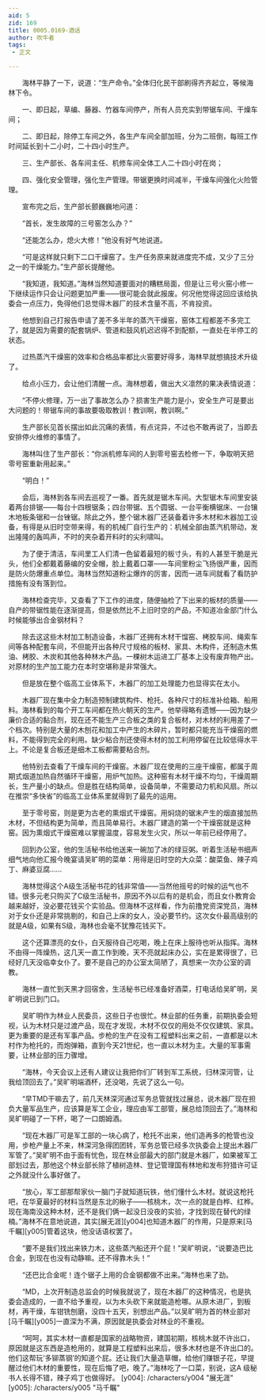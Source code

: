 ```yaml
---
aid: 5
zid: 169
title: 0005.0169-酒话
author: 吹牛者
tags: 
 - 正文

---
```




　　海林平静了一下，说道：“生产命令。”全体归化民干部刷得齐齐起立，等候海林下令。

　　一、即日起，草编、藤器、竹器车间停产，所有人员充实到带锯车间、干燥车间；

　　二、即日起，除停工车间之外，各生产车间全部加班，分为二班倒，每班工作时间延长到十二小时，二十四小时生产。

　　三、生产部长、各车间主任、机修车间全体工人二十四小时在岗；

　　四、强化安全管理，强化生产管理。带锯更换时间减半，干燥车间强化火险管理。

　　宣布完之后，生产部长颤巍巍地问道：

　　“首长，发生故障的三号窑怎么办？”

　　“还能怎么办，熄火大修！”他没有好气地说道。

　　“可是这样就只剩下二口干燥窑了。生产任务原来就进度完不成，又少了三分之一的干燥能力。”生产部长提醒他。

　　“我知道，我知道。”海林当然知道要面对的糟糕局面，但是让三号火窑小修一下继续运作只会让问题更加严重——很可能会就此报废。何况他觉得这回应该给执委会一点压力，免得他们总觉得木器厂的技术含量不高，不肯投资。

　　他想到自己打报告申请了差不多半年的蒸汽干燥窑，窑体工程都差不多完工了，就是因为需要的配套锅炉、管道和鼓风机迟迟得不到配额，一直处在半停工的状态。

　　过热蒸汽干燥窑的效率和合格品率都比火窑要好得多，海林早就想搞技术升级了。

　　给点小压力，会让他们清醒一点。海林想着，做出大义凛然的果决表情说道：

　　“不停火修理，万一出了事故怎么办？损害生产能力是小，安全生产可是要出大问题的！带锯车间的事故要吸取教训！教训啊，教训啊。”

　　生产部长见首长摆出如此沉痛的表情，有点诧异，不过也不敢再说了，当即去安排停火维修的事情了。

　　海林叫住了生产部长：“你派机修车间的人到零号窑去检修一下，争取明天把零号窑重新用起来。”

　　“明白！”

　　会后，海林到各车间去巡视了一番。首先就是锯木车间。大型锯木车间里安装着两台排锯——每台十四根锯条；四台带锯、五个圆锯、一台平衡横锯床、一台镶木地板条锯和一台锉锯。除此之外，整个锯木器厂还装备着许多木材和木器加工设备，有得是从旧时空带来得，有的机械厂自行生产的：机械全部由蒸汽机带动，发出隆隆的轰鸣声，不时的夹杂着开料时的尖利啸叫。

　　为了便于清洁，车间里工人们清一色留着最短的板寸头，有的人甚至干脆是光头，他们全都戴着藤编的安全帽，脸上戴着口罩——车间里粉尘飞扬很严重，因而是防火防爆重点单位。海林当然知道粉尘爆炸的厉害，因而一进车间就看了看防护措施有没有落到位。

　　海林检查完毕，又查看了下工作的进度，随便抽检了下出来的板材的质量——自产的带锯性能在逐渐提高，但是依然比不上旧时空的产品，不知道冶金部门什么时候能够出合金钢材料？

　　除去这这些木材加工制造设备，木器厂还拥有木材干馏窑、栲胶车间、绳索车间等各种配套车间，不但能开出各种尺寸规格的板材、家具、木构件，还制造木焦油、栲胶、木炭和其他各种林木产品。一棵树木运进工厂基本上没有废弃物产出。对原材的生产加工能力在本时空堪称是非常强大。

　　但是放在整个临高工业体系下，木器厂的加工处理能力也显得实在太小。

　　木器厂现在集中全力制造预制建筑构件、枪托、各种尺寸的标准补给箱、船用料。海林看到的每个开工车间都在热火朝天的生产。他举得略有遗憾——因为缺少廉价合适的黏合剂，现在还不能生产三合板之类的复合板材，对木材的利用差了一个档次。特别是大量的木刨花和加工中产生的木碎片，暂时都只能充当干燥窑的燃料，不能得到完全的利用。缺少粘合剂还使得木材的加工利用停留在比较低得水平上。不论是复合板还是细木工板都需要粘合剂。

　　他特别去查看了干燥车间的干燥窑。木器厂现在使用的三座干燥窑，都属于周期式烟道加热自然循环干燥窑，用炉气加热。这种窑有木材干燥不均匀，干燥周期长，生产量小的缺点。但是胜在结构简单，设备简单，不需要动力机和风扇。所以在推崇“多快省”的临高工业体系里就得到了最先的运用。

　　至于零号窑，则是更为古老的熏烟式干燥窑。用焖烧的锯末产生的烟直接加热木材，不但结构更为简单，而且简单易行。木器厂建造的第一个干燥窑就是这种窑。因为熏烟式干燥窑难以掌握温度，容易发生火灾，所以一年前已经停用了。

　　回到办公室，他的生活秘书给他送来一碗加了冰的绿豆粥。听着生活秘书细声细气地向他汇报今晚宴请吴旷明的菜单：用得是旧时空的大众菜：酸菜鱼、辣子鸡丁、麻婆豆腐……

　　海林觉得这个A级生活秘书花的钱非常值——当然他摇号的时候的运气也不错。很多元老只购买了C级生活秘书，原因不外以后有的是机会，而且女仆教育会越来越好，没必要花钱买个实验品。但海林不这样看，作为前撸党资深党员，海林对于女仆还是非常挑剔的，和自己上床的女人，没必要节约。这次女仆最高级别的就是A级，如果有S级，海林也会毫不犹豫花钱买下。

　　这个还算漂亮的女仆，白天服待自己吃喝，晚上在床上服待也听从指挥。海林不由得一阵燥热，这几天一直工作到晚，天不亮就起床办公，实在是累得很了，已经好几天没临幸女仆了。要不是自己的办公室太简陋了，真想来一次办公室的调教。

　　海林一直忙到天黑才回宿舍，生活秘书已经准备好酒菜，打电话给吴旷明，吴旷明说已到门口。

　　吴旷明作为林业人民委员，这些日子也很忙。林业部的任务重，前期执委会短视，认为木材只是过渡产品，现在才发现，木材不仅仅的用处不仅仅建筑、家具。更为重要的是还有军事产品。步枪的生产在没有工程塑料出来之前，一直都是以木村作为枪托的，而炮弹箱，直到今天21世纪，也一直以木材为主。大量的军事需要，让林业部的压力骤增。

　　“海林，今天会议上还有人建议让我把你们厂转到军工系统，归林深河管，让我给顶回去了。”吴旷明端酒杯，还没喝，先说了这么一句。

　　“早TMD干嘛去了，前几天林深河通过军务总管就找过展总，说木器厂现在担负大量军品生产，应该算是军工企业，理应由军工部管，展总给顶回去了。”海林和吴旷明碰了一下杯，喝了一口朗姆酒。

　　“现在木器厂可是军工部的一块心病了，枪托不出来，他们造再多的枪管也没用，步枪产量上不来，林深河急得团团转，军务总管已经多次执委会上提出木器厂军管了。”吴旷明不由于面有忧色，现在林业部最大的部门就是木器厂，如果被军工部划过去，那他这个林业部长除了植树造林、登记管理国有林地和发布狩猎许可证之外就没什么事好做了。

　　“放心，军工部那帮家伙一脑门子就知道玩铁，他们懂什么木材。就说这枪托吧，在华夏最好的材料当然是东北的楸子——核桃木，次一点的就是白桦、红桦。现在海南没这种木材，还不是我们俩一起没日没夜的实验，才找到现在替代的绿楠。”海林不在意地说道，其实[展无涯][y004]也知道木器厂的作用，只是原来[马千瞩][y005]管着这块，他没话语权罢了。

　　“要不是我们找出来铁力木，这些蒸汽船还开个屁！”吴旷明说，“说要造巴比合金，到现在也没有动静嘛。还不得靠木头！”

　　“还巴比合金呢！连个锯子上用的合金钢都做不出来。”海林也来了劲。

　　“MD，上次开制造总监会的时候我就说了，现在木器厂的这种情况，也是执委会造成的，一直不给予重视，以为木头砍下来就能造枪哪。从原木进厂，到板材，再干燥，车钳铣刨磨，没四十五天，别想出产品。”以吴旷明为首的林业部对[马千瞩][y005]一直深为不满，原因就是执委会对林业的不重视。

　　“呵呵，其实木材一直都是国家的战略物资，建国初期，核桃木就不许出口，原因就是这东西是造枪用的，就算是工程塑料出来后，很多木材也是不许出口的。他们这帮玩‘多铆蒸钢’的知道个屁。还让我们大量造草帽，给他们赚银子花，早提醒过他们木材的重要性，现在后悔了吧，晚了。”海林吃了一口菜，别说，这A 级秘书人长得不错，辣子鸡丁也做得好。
[y004]: /characters/y004 "展无涯"
[y005]: /characters/y005 "马千瞩"


